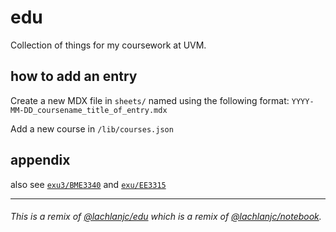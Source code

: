 # edu

Collection of things for my coursework at UVM.

## how to add an entry

Create a new MDX file in `sheets/` named using the following format:
`YYYY-MM-DD_coursename_title_of_entry.mdx`

Add a new course in `/lib/courses.json`

## appendix

also see [`exu3/BME3340`](https://github.com/exu3/BME3340) and [`exu/EE3315`](https://github.com/exu3/EE3315)

---

###### This is a remix of [@lachlanjc/edu](https://github.com/lachlanjc/edu) which is a remix of [@lachlanjc/notebook](https://github.com/lachlanjc/notebook).
